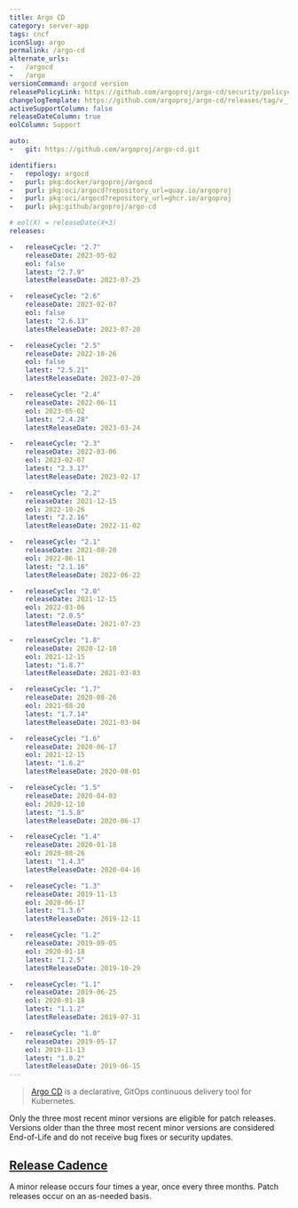 ```yaml
---
title: Argo CD
category: server-app
tags: cncf
iconSlug: argo
permalink: /argo-cd
alternate_urls:
-   /argocd
-   /argo
versionCommand: argocd version
releasePolicyLink: https://github.com/argoproj/argo-cd/security/policy#supported-versions
changelogTemplate: https://github.com/argoproj/argo-cd/releases/tag/v__LATEST__
activeSupportColumn: false
releaseDateColumn: true
eolColumn: Support

auto:
-   git: https://github.com/argoproj/argo-cd.git

identifiers:
-   repology: argocd
-   purl: pkg:docker/argoproj/argocd
-   purl: pkg:oci/argocd?repository_url=quay.io/argoproj
-   purl: pkg:oci/argocd?repository_url=ghcr.io/argoproj
-   purl: pkg:github/argoproj/argo-cd

# eol(X) = releaseDate(X+3)
releases:

-   releaseCycle: "2.7"
    releaseDate: 2023-05-02
    eol: false
    latest: "2.7.9"
    latestReleaseDate: 2023-07-25

-   releaseCycle: "2.6"
    releaseDate: 2023-02-07
    eol: false
    latest: "2.6.13"
    latestReleaseDate: 2023-07-20

-   releaseCycle: "2.5"
    releaseDate: 2022-10-26
    eol: false
    latest: "2.5.21"
    latestReleaseDate: 2023-07-20

-   releaseCycle: "2.4"
    releaseDate: 2022-06-11
    eol: 2023-05-02
    latest: "2.4.28"
    latestReleaseDate: 2023-03-24

-   releaseCycle: "2.3"
    releaseDate: 2022-03-06
    eol: 2023-02-07
    latest: "2.3.17"
    latestReleaseDate: 2023-02-17

-   releaseCycle: "2.2"
    releaseDate: 2021-12-15
    eol: 2022-10-26
    latest: "2.2.16"
    latestReleaseDate: 2022-11-02

-   releaseCycle: "2.1"
    releaseDate: 2021-08-20
    eol: 2022-06-11
    latest: "2.1.16"
    latestReleaseDate: 2022-06-22

-   releaseCycle: "2.0"
    releaseDate: 2021-12-15
    eol: 2022-03-06
    latest: "2.0.5"
    latestReleaseDate: 2021-07-23

-   releaseCycle: "1.8"
    releaseDate: 2020-12-10
    eol: 2021-12-15
    latest: "1.8.7"
    latestReleaseDate: 2021-03-03 

-   releaseCycle: "1.7"
    releaseDate: 2020-08-26
    eol: 2021-08-20
    latest: "1.7.14"
    latestReleaseDate: 2021-03-04 

-   releaseCycle: "1.6"
    releaseDate: 2020-06-17
    eol: 2021-12-15
    latest: "1.6.2"
    latestReleaseDate: 2020-08-01

-   releaseCycle: "1.5"
    releaseDate: 2020-04-03
    eol: 2020-12-10
    latest: "1.5.8"
    latestReleaseDate: 2020-06-17

-   releaseCycle: "1.4"
    releaseDate: 2020-01-18
    eol: 2020-08-26
    latest: "1.4.3"
    latestReleaseDate: 2020-04-16

-   releaseCycle: "1.3"
    releaseDate: 2019-11-13
    eol: 2020-06-17
    latest: "1.3.6"
    latestReleaseDate: 2019-12-11

-   releaseCycle: "1.2"
    releaseDate: 2019-09-05
    eol: 2020-01-18
    latest: "1.2.5"
    latestReleaseDate: 2019-10-29

-   releaseCycle: "1.1"
    releaseDate: 2019-06-25
    eol: 2020-01-18
    latest: "1.1.2"
    latestReleaseDate: 2019-07-31

-   releaseCycle: "1.0"
    releaseDate: 2019-05-17
    eol: 2019-11-13
    latest: "1.0.2"
    latestReleaseDate: 2019-06-15
---
```


> [Argo CD](https://argo-cd.readthedocs.io) is a declarative, GitOps continuous delivery tool for Kubernetes.

Only the three most recent minor versions are eligible for patch releases.
Versions older than the three most recent minor versions are considered End-of-Life
and do not receive bug fixes or security updates.

## [Release Cadence](https://argo-cd.readthedocs.io/en/stable/developer-guide/release-process-and-cadence/)

A minor release occurs four times a year, once every three months. Patch releases occur on an as-needed basis.
